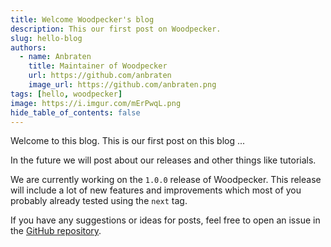 ```yaml
---
title: Welcome Woodpecker's blog
description: This our first post on Woodpecker.
slug: hello-blog
authors:
  - name: Anbraten
    title: Maintainer of Woodpecker
    url: https://github.com/anbraten
    image_url: https://github.com/anbraten.png
tags: [hello, woodpecker]
image: https://i.imgur.com/mErPwqL.png
hide_table_of_contents: false
---
```


Welcome to this blog. This is our first post on this blog ...

<!--truncate-->

In the future we will  post about our releases and other things like tutorials.

We are currently working on the `1.0.0` release of Woodpecker. This release will include a lot of new features and improvements which most of you probably already tested using the `next` tag.

If you have any suggestions or ideas for posts, feel free to open an issue in the [GitHub repository](https://github.com/woodpecker-ci/woodpecker).

